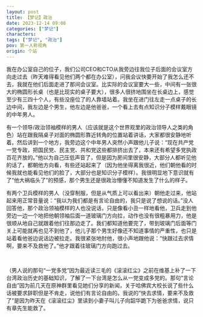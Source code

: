 ```yaml
---
layout: post
title: 【梦记】政治
date: 2023-12-14 09:08
categories: ["梦记"]
characters: 
tags: ["梦记", "政治"]
pov: 第一人称视角
origin: 个站
---
```


我在办公室自己的位子，我们公司CEO和CTO从我旁边往我位子后面的会议室方向走过去（昨天难得看见他们两个都在办公室），问我会议快要开始了我怎么还不去，我就在他们后面走进了那间会议室。比实际的会议室要大一些，中间有一张很大的椭圆形长桌（也是比现实的桌子要大），很多人很挤地围坐在长桌边上，感觉至少有三四十个人，有些没座位了的人靠墙站着。我坐在进门往左走一点桌子的长边中间，我左边是个男生，他左边是他爸爸，一个看上去有点知识分子模样戴眼镜的中年男人。

有一个领导/政治领袖模样的男人（应该就是这个世界观里的政治领导人之类的角色）站在跟我隔桌子对面的椭圆形靠近转角的位置站着讲话，大家都很安静地听着。然后讲到一个地方，我旁边这个中年男人突然小声跟他儿子说：“现在共产党一党专政，把国民党、民主党、共和党这些都排挤出去了，本来还有希望多党执政百花齐放的。”他以为自己压低声音了，但是因为房间里很安静，大部分人都听见他的话了，都朝他方向看，有些还站起来了（因为他坐得离我很近，他们朝他看的时候我就也能看见他们的脸了，大部分也是知识分子模样）。我很明显地下意识就有了“他大祸临头了”的预感，那个男生还是很政治懵懂不知道发生了什么的样子。

有两个卫兵模样的男人（没穿制服，但是从气质上可以看出来）朝他走过来，他站起来用正常音量说：“我以为我们都是有言论自由的，我只是说了想说的话。”没人回答他，那个政治领袖模样的人也没说话，只是像看小丑一样地看他，卫兵走到他旁边一边一个地把他朝领袖后面一道玻璃门方向拉，动作也没有很粗暴用力，他是很顺从地自己就跟着他们往那边走了。我们都知道他要完了，带到玻璃门后面等门关上可能就再也见不到他了，他儿子那个男生好像还不知道事情的严重性，也只是站着看他爸边说话边被拉走。我很紧张地肘他，很小声地跟他说：“快跟过去求情啊，要来不及救他了。”他才跟着往玻璃门方向跑过去。

<br>

（男人说的那句“一党多党”因为最近读三毛的《滚滚红尘》之前在维基上补了一下台湾政治历史的基础知识，了解了一下台湾是怎么从一党变成多党的。那句“言论自由”因为前几天在原神群里看见她们分享的新闻，关于哈佛宾大校长说了些什么话被要求辞职但是不肯走，说他们有言论自由的。我说的“快去求情，要来不及救了”是因为昨天在《滚滚红尘》里读到小妻子叫儿子向韶华跪下为爸爸求情，说只有章先生能救了。
